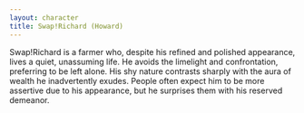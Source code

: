 ```yaml
---
layout: character
title: Swap!Richard (Howard)
---
```


Swap!Richard is a farmer who, despite his refined and polished appearance, lives a quiet, unassuming life. He avoids the limelight and confrontation, preferring to be left alone. His shy nature contrasts sharply with the aura of wealth he inadvertently exudes. People often expect him to be more assertive due to his appearance, but he surprises them with his reserved demeanor.
